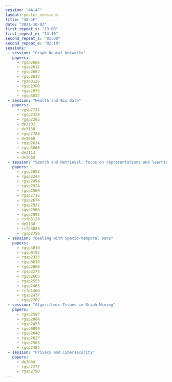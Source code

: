 ```yaml
---
session: "4A-4F"
layout: poster_sessions
title: "4A-4F"
date: "2021-10-02" 
first_repeat_s: "13:00" 
first_repeat_e: "14:10" 
second_repeat_s: "01:00" 
second_repeat_e: "02:10"
sessions:
 - session: "Graph Neural Networks"
   papers:
     - rgsp2686
     - rgsp2612
     - rgsp2602
     - rgsp2622
     - rgsp0126
     - rgsp2380
     - rgsp2975
     - rgsp3032
 - session: "Health and Bio Data"
   papers:
     - rgsp2725
     - rgsp2328
     - rgsp2382
     - de3102
     - de3130
     - rgsp2788
     - de3068
     - rgsp2634
     - rgsp3000
     - de3113
     - de3058
 - session: "Search and Retrieval: focus on representations and learning"
   papers:
     - rgsp2654
     - rgsp2243
     - rgsp2494
     - rgsp2924
     - rgsp2569
     - rgsp2716
     - rgsp2674
     - rgsp2932
     - rgsp2960
     - rgsp2995
     - rsfp3120
     - de3138
     - rsfp3083
     - rgsp2756   
 - session: "Dealing with Spatio-temporal Data"
   papers:
     - rgsp3010
     - rgsp0192
     - rgsp2333
     - rgsp3010
     - rgsp2808
     - rgsp2273
     - rgsp2665
     - rgsp2553
     - rgsp2463
     - rsfp1460
     - rgsp2437
     - rgsp2782
 - session: "Algorithmic Issues in Graph Mining"
   papers:
     - rgsp2587
     - rgsp2804
     - rgsp2453
     - rgsp0099
     - rgsp2640
     - rgsp2627
     - rgsp2563
     - rgsp2482
 - session: "Privacy and Cybersecurity"
   papers:
     - de3084
     - rgsp2277
     - rgsp2790
---
```

